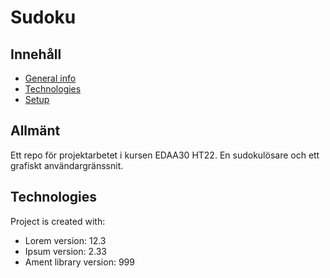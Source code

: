 # Sudoku

## Innehåll
* [General info](#general-info)
* [Technologies](#technologies)
* [Setup](#setup)

## Allmänt
Ett repo för projektarbetet i kursen EDAA30 HT22. En sudokulösare och ett grafiskt användargränssnit.
	
## Technologies
Project is created with:
* Lorem version: 12.3
* Ipsum version: 2.33
* Ament library version: 999
